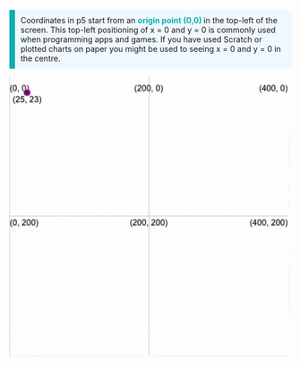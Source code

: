 <p style="border-left: solid; border-width:10px; border-color: #0faeb0; background-color: aliceblue; padding: 10px;">
Coordinates in p5 start from an <span style="color: #0faeb0; font-weight: bold;"> origin point (0,0) </span> in the top-left of the screen. This top-left positioning of x = 0 and y = 0 is commonly used when programming apps and games. If you have used Scratch or plotted charts on paper you might be used to seeing x = 0 and y = 0 in the centre. 

![An animated gif showing a ellipse moving across the canvas. It's current x and y coordinates are displayed as it moves.](images/coords_animation.gif)
</p>

